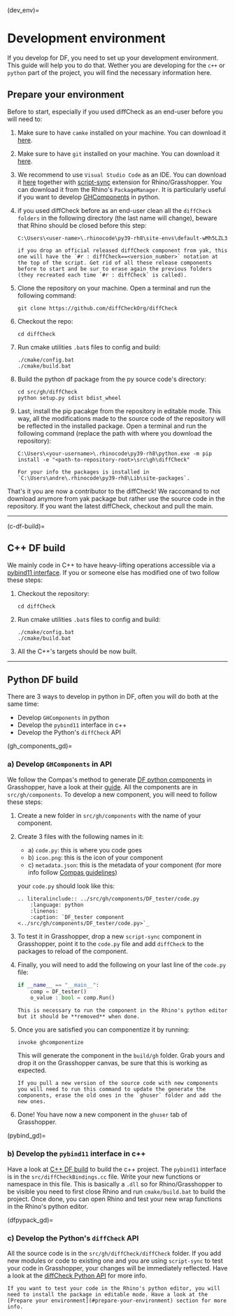 (dev_env)=
# Development environment

If you develop for DF, you need to set up your development environment. This guide will help you to do that. Wether you are developing for the `c++` or `python` part of the project, you will find the necessary information here.

## Prepare your environment

Before to start, especially if you used diffCheck as an end-user before you will need to:

1. Make sure to have `camke` installed on your machine. You can download it [here](https://cmake.org/download/).
2. Make sure to have `git` installed on your machine. You can download it [here](https://git-scm.com/downloads).
3. We recommend to use `Visual Studio Code` as an IDE. You can download it [here](https://code.visualstudio.com/) together with [script-sync](https://github.com/ibois-epfl/script-sync) extension for Rhino/Grasshopper. You can download it from the Rhino's `PackageManager`. It is particularly useful if you want to develop [GHComponents](gh_components_gd) in python.
4. if you used diffCheck before as an end-user clean all the `diffCheck folders` in the following directory (the last name will change), beware that Rhino should be closed before this step:
    ```console
    C:\Users\<user-name>\.rhinocode\py39-rh8\site-envs\default-wMh5LZL3
    ```

    ```{important}
    if you drop an official released diffCheck component from yak, this one will have the `#r : diffCheck==<version_number>` notation at the top of the script. Get rid of all these release components before to start and be sur to erase again the previous folders (they recreated each time `#r : diffCheck` is called).
    ```

5. Clone the repository on your machine. Open a terminal and run the following command:
    ```console
    git clone https://github.com/diffCheckOrg/diffCheck
    ```

6. Checkout the repo:
    ```console
    cd diffCheck
    ```

7. Run cmake utilities `.bat`s files to config and build:
    ```console
    ./cmake/config.bat
    ./cmake/build.bat
    ```

8. Build the python df package from the py source code's directory:
   ```console
   cd src/gh/diffCheck
   python setup.py sdist bdist_wheel
   ```

9. Last, install the pip pacakge from the repository in editable mode. This way, all the modifications made to the source code of the repository will be reflected in the installed package. Open a terminal and run the following command (replace the path with where you download the repository):
    ```console
    C:\Users\<your-username>\.rhinocode\py39-rh8\python.exe -m pip install -e "<path-to-repository-root>\src\gh\diffCheck"
    ```

    ```{note}
    For your info the packages is installed in `C:\Users\andre\.rhinocode\py39-rh8\Lib\site-packages`.
    ```

That's it you are now a contributor to the diffCheck! We raccomand to not download anymore from yak package but rather use the source code in the repository. If you want the latest diffCheck, checkout and pull the main.

---

(c-df-build)=
## C++ DF build
We mainly code in C++ to have heavy-lifting operations accessible via a [pybind11 interface](../src/diffCheckBindings.cc). If you or someone else has modified one of two follow these steps:

1. Checkout the repository:
    ```console
    cd diffCheck
    ```
2. Run cmake utilities `.bat`s files to config and build:
    ```console
    ./cmake/config.bat
    ./cmake/build.bat
    ```
3. All the C++'s targets should be now built.

---

## Python DF build
There are 3 ways to develop in python in DF, often you will do both at the same time:
* Develop `GHComponents` in python
* Develop the `pybind11` interface in c++
* Develop the Python's `diffCheck` API

(gh_components_gd)=
### a) Develop `GHComponents` in API
We follow the Compas's method to generate [DF python components](gh_dfcomp) in Grasshopper, have a look at their [guide](https://github.com/compas-dev/compas-actions.ghpython_components). All the components are in `src/gh/components`. To develop a new component, you will need to follow these steps:

1. Create a new folder in `src/gh/components` with the name of your component.
2. Create 3 files with the following names in it:
    * a) `code.py`: this is where you code goes
    * b) `icon.png`: this is the icon of your component
    * c) `metadata.json`: this is the metadata of your component (for more info follow [Compas guidelines](https://github.com/compas-dev/compas-actions.ghpython_components?tab=readme-ov-file#metadata))
  
    your `code.py` should look like this:

    ```{eval-rst}
    .. literalinclude:: ../src/gh/components/DF_tester/code.py
        :language: python
        :linenos:
        :caption: `DF_tester component <../src/gh/components/DF_tester/code.py>`_
    ```
3. To test it in Grasshopper, drop a new `script-sync` component in Grasshopper, point it to the `code.py` file and add `diffCheck` to the packages to reload of the component.
4. Finally, you will need to add the following on your last line of the `code.py` file:
    ```python
    if __name__ == "__main__":
        comp = DF_tester()
        o_value : bool = comp.Run()
    ```

    ```{warning}
    This is necessary to run the component in the Rhino's python editor but it should be **removed** when done.
    ```
5. Once you are satisfied you can componentize it by running:
    ```console
    invoke ghcomponentize
    ```
    This will generate the component in the `build/gh` folder. Grab yours and drop it on the Grasshopper canvas, be sure that this is working as expected.

    ```{hint}
    If you pull a new version of the source code with new components you will need to run this command to update the generate the components, erase the old ones in the `ghuser` folder and add the new ones.
    ```
6. Done! You have now a new component in the `ghuser` tab of Grasshopper.

(pybind_gd)=
### b) Develop the `pybind11` interface in c++

Have a look at [C++ DF build](#c-df-build) to build the c++ project. The `pybind11` interface is in the `src/diffCheckBindings.cc` file. Write your new functions or namespace in this file. This is basically a `.dll` so for Rhino/Grasshopper to be visible you need to first close Rhino and run `cmake/build.bat` to build the project. Once done, you can open Rhino and test your new wrap functions in the Rhino's python editor.


(dfpypack_gd)=
### c) Develop the Python's `diffCheck` API

All the source code is in the `src/gh/diffCheck/diffCheck` folder. If you add new modules or code to existing one and you are using `script-sync` to test your code in Grasshopper, your changes will be immediately reflected. Have a look at the [diffCheck Python API](diffCheck_API) for more info.

```{note}
If you want to test your code in the Rhino's python editor, you will need to install the package in editable mode. Have a look at the [Prepare your environment](#prepare-your-environment) section for more info.
```